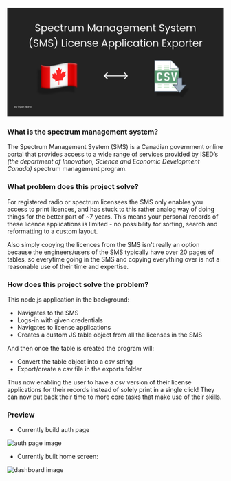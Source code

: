 
![🇨🇦 Spectrum Management System (SMS) License Application Exporter](readme_ressources/Frame%203410.png)

### What is the spectrum management system?

The Spectrum Management System (SMS) is a Canadian government online portal that provides access to a wide range of services provided by ISED’s *(the department of Innovation, Science and Economic Development Canada)* spectrum management program.

### What problem does this project solve?

For registered radio or spectrum licensees the SMS only enables you access to print licences, and has stuck to this rather analog way of doing things for the better part of ~7 years. This means your personal records of these licence applications is limited - no possibility for sorting, search and reformatting to a custom layout.

Also simply copying the licences from the SMS isn't really an option because the engineers/users of the SMS typically have over 20 pages of tables, so everytime going in the SMS and copying everything over is not a reasonable use of their time and expertise.

### How does this project solve the problem?

This node.js application in the background:

- Navigates to the SMS
- Logs-in with given credentials
- Navigates to license applications
- Creates a custom JS table object from all the licenses in the SMS

And then once the table is created the program will:

- Convert the table object into a csv string
- Export/create a csv file in the exports folder

Thus now enabling the user to have a csv version of their license applications for their records instead of solely print in a single click! They can now put back their time to more core tasks that make use of their skills.

### Preview

- Currently build auth page

![auth page image](https://user-images.githubusercontent.com/79291357/209575086-bbe07a74-4eee-4b15-9f47-e91bbf799365.png)

- Currently built home screen:

![dashboard image](https://user-images.githubusercontent.com/79291357/209574727-fac23284-a90a-405c-8087-04216d49bf2d.png)

